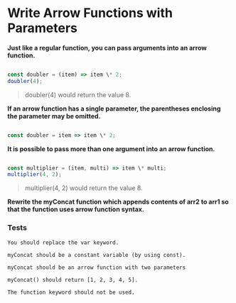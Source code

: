 # Write Arrow Functions with Parameters

**Just like a regular function, you can pass arguments into an arrow function.**

```js

const doubler = (item) => item \* 2;
doubler(4);
```

> doubler(4) would return the value 8.

**If an arrow function has a single parameter, the parentheses enclosing the parameter may be omitted.**

```js

const doubler = item => item \* 2;
```

**It is possible to pass more than one argument into an arrow function.**

```js

const multiplier = (item, multi) => item \* multi;
multiplier(4, 2);
```

> multiplier(4, 2) would return the value 8.

**Rewrite the myConcat function which appends contents of arr2 to arr1 so that the function uses arrow function syntax.**

### Tests

`You should replace the var keyword.`

`myConcat should be a constant variable (by using const).`

`myConcat should be an arrow function with two parameters`

`myConcat() should return [1, 2, 3, 4, 5].`

`The function keyword should not be used.`
